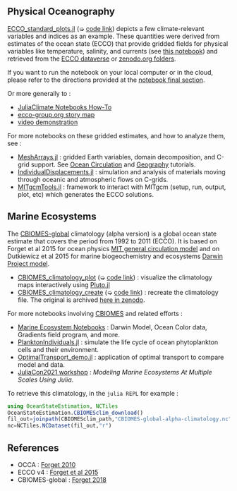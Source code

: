 
## Physical Oceanography

[ECCO\_standard\_plots.jl](ECCO_standard_plots.html) (➭ [code link](https://raw.githubusercontent.com/gaelforget/OceanStateEstimation.jl/master/examples/ECCO/ECCO_standard_plots.jl)) depicts a few climate-relevant variables and indices as an example. These quantities were derived from estimates of the ocean state (ECCO) that provide gridded fields for physical variables like temperature, salinity, and currents (see [this notebook](https://github.com/gaelforget/OceanStateEstimation.jl/blob/master/examples/ECCO/ECCO_standard_analysis.jl)) and retrieved from the [ECCO dataverse](https://dataverse.harvard.edu/dataverse/ECCO) or [zenodo.org folders](https://zenodo.org).

If you want to run the notebook on your local computer or in the cloud, please refer to the directions provided at the [notebook final section](https://gaelforget.github.io/OceanStateEstimation.jl/dev/examples/ECCO_standard_plots.html). 

Or more generally to : 

- [JuliaClimate Notebooks How-To](https://juliaclimate.github.io/Notebooks/#directions) 
- [ecco-group.org story map](https://ecco-group.org/storymaps.htm?id=69)
- [video demonstration](https://www.youtube.com/watch?v=mZevMagHatc&list=PLXO7Tdh24uhPFZ5bph6Y_Q3-CRSfk5cDU)
	
For more notebooks on these gridded estimates, and how to analyze them, see :

- [MeshArrays.jl](https://juliaclimate.github.io/MeshArrays.jl/dev/) : gridded Earth variables, domain decomposition, and C-grid support. See [Ocean Circulation](https://juliaclimate.github.io/MeshArrays.jl/dev/tutorials/vectors.html) and [Geography](https://juliaclimate.github.io/MeshArrays.jl/dev/tutorials/geography.html) tutorials.
- [IndividualDisplacements.jl](https://juliaclimate.github.io/IndividualDisplacements.jl/dev/) : simulation and analysis of materials moving through oceanic and atmospheric flows on C-grids.
- [MITgcmTools.jl](https://juliaclimate.github.io/MiTgcmTools.jl/dev/) : framework to interact with MITgcm (setup, run, output, plot, etc) which generates the ECCO solutions.

## Marine Ecosystems

The [CBIOMES-global](https://github.com/CBIOMES/global-ocean-model) climatology (alpha version) is a global ocean state estimate that covers the period from 1992 to 2011 (ECCO). It is based on Forget et al 2015 for ocean physics [MIT general circulation model](https://mitgcm.readthedocs.io/en/latest/#) and on Dutkiewicz et al 2015 for marine biogeochemistry and ecosystems [Darwin Project model](https://darwin3.readthedocs.io/en/latest/phys_pkgs/darwin.html).

- [CBIOMES\_climatology\_plot](CBIOMES_climatology_plot.html) (➭ [code link](https://raw.githubusercontent.com/gaelforget/OceanStateEstimation.jl/master/examples/CBIOMES/CBIOMES_climatology_plot.jl)) : visualize the climatology maps interactively using [Pluto.jl](https://github.com/fonsp/Pluto.jl/wiki/🔎-Basic-Commands-in-Pluto)
- [CBIOMES\_climatology\_create](https://gaelforget.github.io/OceanStateEstimation.jl/v0.1.13/examples/CBIOMES_model_climatogy.html) (➭ [code link](https://raw.githubusercontent.com/gaelforget/OceanStateEstimation.jl/master/examples/CBIOMES/CBIOMES_climatology_create.jl)) : recreate the climatology file. The original is archived [here in zenodo](https://doi.org/10.5281/zenodo.5598417).

For more notebooks involving [CBIOMES](https://cbiomes.org) and related efforts :

- [Marine Ecosystem Notebooks](https://github.com/JuliaOcean/MarineEcosystemNotebooks) : Darwin Model, Ocean Color data, Gradients field program, and more.
- [PlanktonIndividuals.jl](https://juliaocean.github.io/PlanktonIndividuals.jl/dev/) : simulate the life cycle of ocean phytoplankton cells and their environment.
- [OptimalTransport\_demo.jl](https://gaelforget.github.io/OceanStateEstimation.jl/dev/examples/OptimalTransport_demo.html) : application of optimal transport to compare model and data.
- [JuliaCon2021 workshop](https://github.com/JuliaOcean/MarineEcosystemsJuliaCon2021.jl) : _Modeling Marine Ecosystems At Multiple Scales Using Julia_.

To retrieve this climatology, in the `julia REPL` for example :

```julia
using OceanStateEstimation, NCTiles
OceanStateEstimation.CBIOMESclim_download()
fil_out=joinpath(CBIOMESclim_path,"CBIOMES-global-alpha-climatology.nc")
nc=NCTiles.NCDataset(fil_out,"r")
```

## References

- OCCA : [Forget 2010]()
- ECCO v4 : [Forget et al 2015](https://gmd.copernicus.org/articles/8/3071/2015/)
- CBIOMES-global : [Forget 2018](https://zenodo.org/record/2653669#.YbwAUi1h0ow)
	
